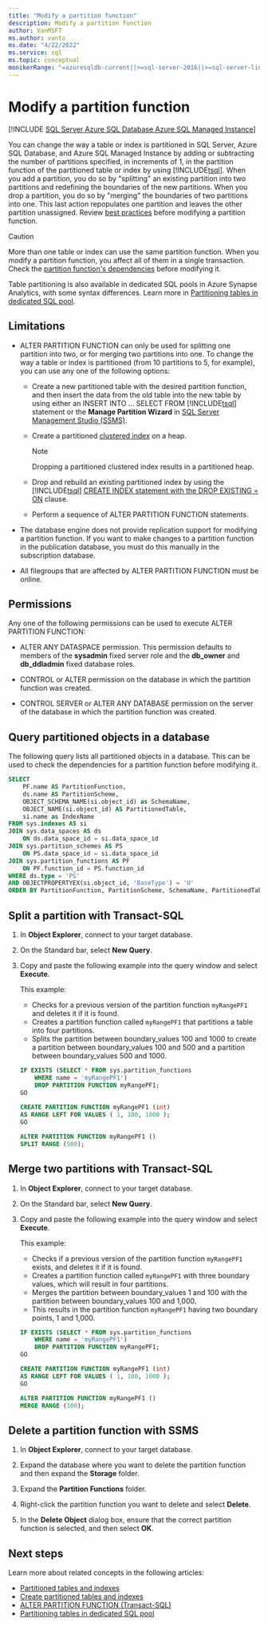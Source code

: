 ```yaml
---
title: "Modify a partition function"
description: Modify a partition function
author: VanMSFT
ms.author: vanto
ms.date: "4/22/2022"
ms.service: sql
ms.topic: conceptual
monikerRange: "=azuresqldb-current||>=sql-server-2016||>=sql-server-linux-2017||=azuresqldb-mi-current"
---
```

# Modify a partition function
[!INCLUDE [SQL Server Azure SQL Database Azure SQL Managed Instance](../../includes/applies-to-version/sql-asdb-asdbmi.md)]

You can change the way a table or index is partitioned in SQL Server, Azure SQL Database, and Azure SQL Managed Instance by adding or subtracting the number of partitions specified, in increments of 1, in the partition function of the partitioned table or index by using [!INCLUDE[tsql](../../includes/tsql-md.md)]. When you add a partition, you do so by "splitting" an existing partition into two partitions and redefining the boundaries of the new partitions. When you drop a partition, you do so by "merging" the boundaries of two partitions into one. This last action repopulates one partition and leaves the other partition unassigned. Review [best practices](../../t-sql/statements/alter-partition-function-transact-sql.md#best-practices) before modifying a partition function.
  
> [!CAUTION]  
>  More than one table or index can use the same partition function. When you modify a partition function, you affect all of them in a single transaction. Check the [partition function's dependencies](#query-partitioned-objects-in-a-database) before modifying it.  

Table partitioning is also available in dedicated SQL pools in Azure Synapse Analytics, with some syntax differences. Learn more in [Partitioning tables in dedicated SQL pool](/azure/synapse-analytics/sql-data-warehouse/sql-data-warehouse-tables-partition).
  
##  <a name="Restrictions"></a> Limitations
  
-   ALTER PARTITION FUNCTION can only be used for splitting one partition into two, or for merging two partitions into one. To change the way a table or index is partitioned (from 10 partitions to 5, for example), you can use any one of the following options:  
  
    -   Create a new partitioned table with the desired partition function, and then insert the data from the old table into the new table by using either an INSERT INTO ... SELECT FROM [!INCLUDE[tsql](../../includes/tsql-md.md)] statement or the **Manage Partition Wizard** in [SQL Server Management Studio (SSMS)](../../ssms/sql-server-management-studio-ssms.md).  
  
    -   Create a partitioned [clustered index](../../t-sql/statements/create-index-transact-sql.md) on a heap.  
  
        > [!NOTE]  
        >  Dropping a partitioned clustered index results in a partitioned heap.  
  
    -   Drop and rebuild an existing partitioned index by using the [!INCLUDE[tsql](../../includes/tsql-md.md)] [CREATE INDEX statement with the DROP EXISTING = ON](../../t-sql/statements/create-index-transact-sql.md#drop_existing---on--off-) clause.  
  
    -   Perform a sequence of ALTER PARTITION FUNCTION statements.  
  
- The database engine does not provide replication support for modifying a partition function. If you want to make changes to a partition function in the publication database, you must do this manually in the subscription database.  
  
-   All filegroups that are affected by ALTER PARTITION FUNCTION must be online.  
  
##  <a name="Permissions"></a> Permissions  
 Any one of the following permissions can be used to execute ALTER PARTITION FUNCTION:  
  
-   ALTER ANY DATASPACE permission. This permission defaults to members of the **sysadmin** fixed server role and the **db_owner** and **db_ddladmin** fixed database roles.  
  
-   CONTROL or ALTER permission on the database in which the partition function was created.  
  
-   CONTROL SERVER or ALTER ANY DATABASE permission on the server of the database in which the partition function was created.  

## Query partitioned objects in a database

The following query lists all partitioned objects in a database. This can be used to check the dependencies for a partition function before modifying it.

```sql
SELECT 
	PF.name AS PartitionFunction,
	ds.name AS PartitionScheme,
    OBJECT_SCHEMA_NAME(si.object_id) as SchemaName,
	OBJECT_NAME(si.object_id) AS PartitionedTable, 
	si.name as IndexName
FROM sys.indexes AS si
JOIN sys.data_spaces AS ds
	ON ds.data_space_id = si.data_space_id
JOIN sys.partition_schemes AS PS
	ON PS.data_space_id = si.data_space_id
JOIN sys.partition_functions AS PF
	ON PF.function_id = PS.function_id
WHERE ds.type = 'PS'
AND OBJECTPROPERTYEX(si.object_id, 'BaseType') = 'U'
ORDER BY PartitionFunction, PartitionScheme, SchemaName, PartitionedTable;
```  

## Split a partition with Transact-SQL
  
1.  In **Object Explorer**, connect to your target database.  
  
2.  On the Standard bar, select **New Query**.  
  
3.  Copy and paste the following example into the query window and select **Execute**. 

    This example:
    - Checks for a previous version of the partition function `myRangePF1` and deletes it if it is found.
    - Creates a partition function called `myRangePF1` that partitions a table into four partitions.
    - Splits the partition between boundary_values 100 and 1000 to create a partition between boundary_values 100 and 500 and a partition between boundary_values 500 and 1000.  

    ```sql
    IF EXISTS (SELECT * FROM sys.partition_functions  
        WHERE name = 'myRangePF1')  
        DROP PARTITION FUNCTION myRangePF1;  
    GO
 
    CREATE PARTITION FUNCTION myRangePF1 (int)  
    AS RANGE LEFT FOR VALUES ( 1, 100, 1000 );  
    GO  

    ALTER PARTITION FUNCTION myRangePF1 ()  
    SPLIT RANGE (500);  
    ```  
  
## Merge two partitions with Transact-SQL
  
1.  In **Object Explorer**, connect to your target database.  
  
2.  On the Standard bar, select **New Query**.  
  
3.  Copy and paste the following example into the query window and select **Execute**. 

    This example:
    - Checks if a previous version of the partition function `myRangePF1` exists, and deletes it if it is found.  
    - Creates a partition function called `myRangePF1` with three boundary values, which will result in four partitions.
    - Merges the partition between boundary_values 1 and 100 with the partition between boundary_values 100 and 1,000.
    - This results in the partition function `myRangePF1` having two boundary points, 1 and 1,000.
 
    ```sql
    IF EXISTS (SELECT * FROM sys.partition_functions  
        WHERE name = 'myRangePF1')  
        DROP PARTITION FUNCTION myRangePF1;  
    GO 

    CREATE PARTITION FUNCTION myRangePF1 (int)  
    AS RANGE LEFT FOR VALUES ( 1, 100, 1000 );  
    GO  

    ALTER PARTITION FUNCTION myRangePF1 ()  
    MERGE RANGE (100);  
    ```  

## Delete a partition function with SSMS

1. In **Object Explorer**, connect to your target database.
  
1. Expand the database where you want to delete the partition function and then expand the **Storage** folder.  
  
1. Expand the **Partition Functions** folder.  
  
1. Right-click the partition function you want to delete and select **Delete**.  
  
1. In the **Delete Object** dialog box, ensure that the correct partition function is selected, and then select **OK**. 

## Next steps

Learn more about related concepts in the following articles:

- [Partitioned tables and indexes](partitioned-tables-and-indexes.md)
- [Create partitioned tables and indexes](create-partitioned-tables-and-indexes.md)
- [ALTER PARTITION FUNCTION &#40;Transact-SQL&#41;](../../t-sql/statements/alter-partition-function-transact-sql.md)
- [Partitioning tables in dedicated SQL pool](/azure/synapse-analytics/sql-data-warehouse/sql-data-warehouse-tables-partition)
